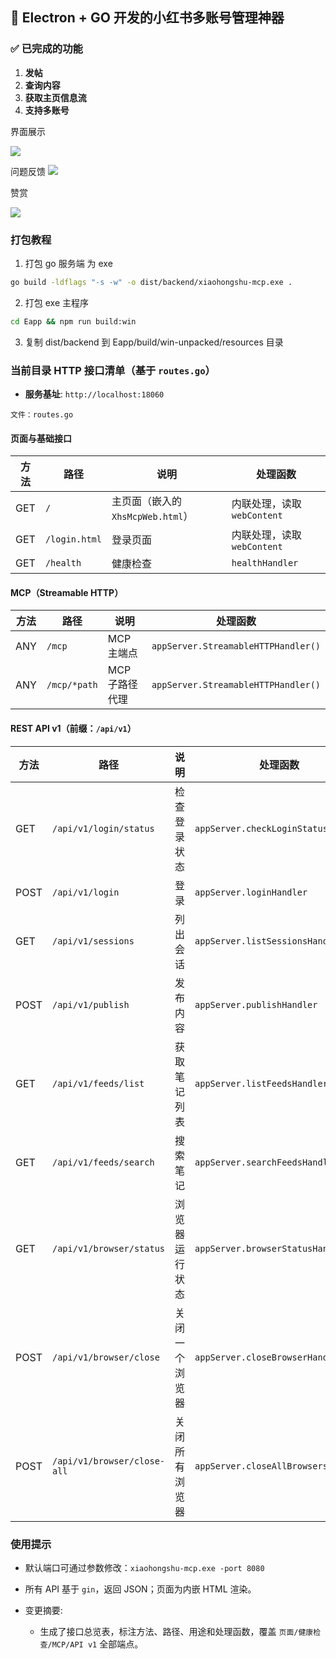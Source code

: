 ## 🎉 Electron + GO 开发的小红书多账号管理神器


### ✅ 已完成的功能

1. **发帖**
2. **查询内容**
3. **获取主页信息流**
4. **支持多账号**


界面展示

![](./png/image.png)


问题反馈
![](./png/af001129f09862c6c491203948b6a29f.jpg)


赞赏

![](./png/6fbe97d18b0a6992141ece2aadea0a9d.jpg)


### 打包教程

1. 打包 go 服务端 为 exe

```bash
go build -ldflags "-s -w" -o dist/backend/xiaohongshu-mcp.exe .
```

2. 打包 exe 主程序 

```bash
cd Eapp && npm run build:win
```

3. 复制 dist/backend 到 Eapp/build/win-unpacked/resources 目录



### 当前目录 HTTP 接口清单（基于 `routes.go`）

- **服务基址**: `http://localhost:18060`

```text
文件：routes.go
```

#### 页面与基础接口

| 方法 | 路径 | 说明 | 处理函数 |
|---|---|---|---|
| GET | `/` | 主页面（嵌入的 `XhsMcpWeb.html`） | 内联处理，读取 `webContent` |
| GET | `/login.html` | 登录页面 | 内联处理，读取 `webContent` |
| GET | `/health` | 健康检查 | `healthHandler` |

#### MCP（Streamable HTTP）

| 方法 | 路径 | 说明 | 处理函数 |
|---|---|---|---|
| ANY | `/mcp` | MCP 主端点 | `appServer.StreamableHTTPHandler()` |
| ANY | `/mcp/*path` | MCP 子路径代理 | `appServer.StreamableHTTPHandler()` |

#### REST API v1（前缀：`/api/v1`）

| 方法 | 路径 | 说明 | 处理函数 |
|---|---|---|---|
| GET | `/api/v1/login/status` | 检查登录状态 | `appServer.checkLoginStatusHandler` |
| POST | `/api/v1/login` | 登录 | `appServer.loginHandler` |
| GET | `/api/v1/sessions` | 列出会话 | `appServer.listSessionsHandler` |
| POST | `/api/v1/publish` | 发布内容 | `appServer.publishHandler` |
| GET | `/api/v1/feeds/list` | 获取笔记列表 | `appServer.listFeedsHandler` |
| GET | `/api/v1/feeds/search` | 搜索笔记 | `appServer.searchFeedsHandler` |
| GET | `/api/v1/browser/status` | 浏览器运行状态 | `appServer.browserStatusHandler` |
| POST | `/api/v1/browser/close` | 关闭一个浏览器 | `appServer.closeBrowserHandler` |
| POST | `/api/v1/browser/close-all` | 关闭所有浏览器 | `appServer.closeAllBrowsersHandler` |

### 使用提示

- 默认端口可通过参数修改：`xiaohongshu-mcp.exe -port 8080`
- 所有 API 基于 `gin`，返回 JSON；页面为内嵌 HTML 渲染。

- 变更摘要:
  - 生成了接口总览表，标注方法、路径、用途和处理函数，覆盖 `页面/健康检查/MCP/API v1` 全部端点。

